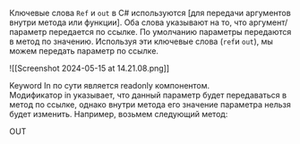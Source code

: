 Ключевые слова `Ref` и `out` в C# используются [для передачи аргументов внутри метода или функции]. Оба слова указывают на то, что аргумент/параметр передается по ссылке. По умолчанию параметры передаются в метод по значению. Используя эти ключевые слова (`ref`и `out`), мы можем передать параметр по ссылке.

![[Screenshot 2024-05-15 at 14.21.08.png]]

Keyword In по сути является readonly компонентом. Модификатор in указывает, что данный параметр будет передаваться в метод по ссылке, однако внутри метода его значение параметра нельзя будет изменить. Например, возьмем следующий метод:


OUT
